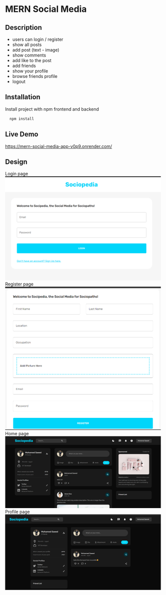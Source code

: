 # MERN Social Media

## Description

- users can login / register
- show all posts
- add post (text - image)
- show comments
- add like to the post
- add friends
- show your profile
- browse friends profile
- logout

## Installation

Install project with npm frontend and backend

```bash
  npm install
```

## Live Demo

https://mern-social-media-app-v0p9.onrender.com/

## Design

Login page
![Design preview for login](/Design/login.png)
Register page
![Design preview for register](/Design/register.png)
Home page
![Design preview for home](/Design/home.png)
Profile page
![Design preview for profile](/Design/profile.png)
